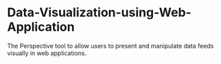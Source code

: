 # Data-Visualization-using-Web-Application
 The Perspective tool to allow users to present and manipulate data feeds visually in web applications.
